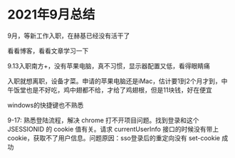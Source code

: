 # 2021年9月总结

9月，等新工作入职，在赫基已经没有活干了

看看博客，看看文章学习一下

9.13入职南方+，没有苹果电脑，真不习惯，显示器配置又低，看得眼睛痛

入职就想离职，设备才菜。申请的苹果电脑还是iMac，估计要1到2个月才到，中午饭堂也是不好吃，鸡中翅都不给，才给了鸡翅根，但是11块钱，好在便宜

windows的快捷键也不熟悉

9-17: 熟悉登陆流程，解决 chrome 打不开项目问题。找到登录和这个 JSESSIONID 的 cookie 值有关。请求 currentUserInfo 接口的时候没有带上 cookie，获取不了用户信息。问题原因：sso登录后的重定向没有 set-cookie 成功
